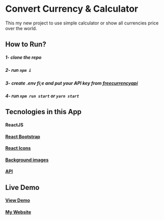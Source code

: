 # Convert Currency & Calculator

This my new project to use simple calculator or show all currencies price over the world.

## How to Run?

##### 1- clone the repo

##### 2- run `npm i`

##### 3- create .env fi;e and put your API key from [freecurrencyapi](https://freecurrencyapi.net/)

##### 4- run `npm run start` or `yarn start`

## Tecnologies in this App

#### ReactJS

#### [React Bootstrap](https://react-bootstrap.github.io/)

#### [React Icons](https://react-icons.github.io/)

#### [Background images](https://www.freepik.com/)

#### [API](https://freecurrencyapi.net/)

## Live Demo

#### [View Demo](https://calc-convert.netlify.app/)

#### [My Website](https://maim.cf)
